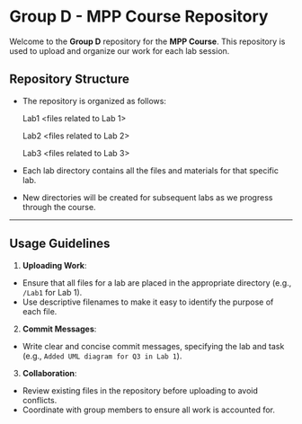 # Group D - MPP Course Repository

Welcome to the **Group D** repository for the **MPP Course**. This repository is used to upload and organize our work for each lab session.

## **Repository Structure**

- The repository is organized as follows:

  Lab1 <files related to Lab 1>

  Lab2 <files related to Lab 2>

  Lab3 <files related to Lab 3>

- Each lab directory contains all the files and materials for that specific lab.
- New directories will be created for subsequent labs as we progress through the course.

---

## **Usage Guidelines**

1. **Uploading Work**:

- Ensure that all files for a lab are placed in the appropriate directory (e.g., `/Lab1` for Lab 1).
- Use descriptive filenames to make it easy to identify the purpose of each file.

2. **Commit Messages**:

- Write clear and concise commit messages, specifying the lab and task (e.g., `Added UML diagram for Q3 in Lab 1`).

3. **Collaboration**:

- Review existing files in the repository before uploading to avoid conflicts.
- Coordinate with group members to ensure all work is accounted for.
